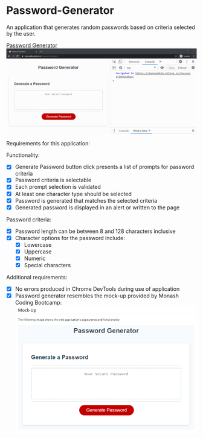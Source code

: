 # Password-Generator
An application that generates random passwords based on criteria selected by the user.

[Password Generator](https://clareradtke.github.io/Password-Generator/)
![Screen recording of my application](assets/images/passwordGeneratorScreenRecording.gif "passwordGeneratorScreenshot")

Requirements for this application:

Functionality:
  - [x] Generate Password button click presents a list of prompts for password criteria
  - [x] Password criteria is selectable
  - [x] Each prompt selection is validated
  - [x] At least one character type should be selected
  - [x] Password is generated that matches the selected criteria
  - [x] Generated password is displayed in an alert or written to the page

Password criteria:
  - [x] Password length can be between 8 and 128 characters inclusive
  - [x] Character options for the password include:
    - [x] Lowercase
    - [x] Uppercase
    - [x] Numeric
    - [x] Special characters

Additional requirements:
  - [x] No errors produced in Chrome DevTools during use of application
  - [x] Password generator resembles the mock-up provided by Monash Coding Bootcamp:
![screenshot of the mockup application](assets/images/mockupScreenshot.PNG "mockupScreenshot")
